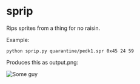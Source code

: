 sprip
=====

Rips sprites from a thing for no raisin.

Example:

    python sprip.py quarantine/pedk1.spr 0x45 24 59

Produces this as output.png:

![Some guy](https://raw.github.com/mraccident/sprip/master/sample.png "Spooky!")
